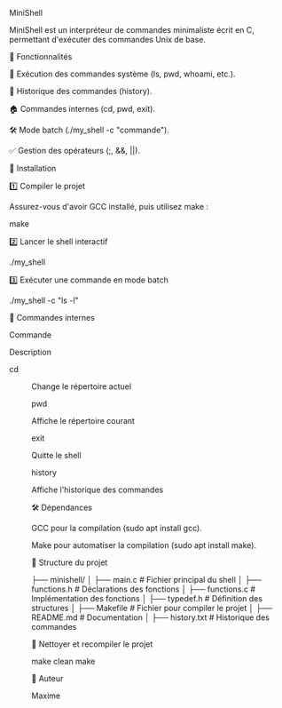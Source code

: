 MiniShell

MiniShell est un interpréteur de commandes minimaliste écrit en C, permettant d'exécuter des commandes Unix de base.

🚀 Fonctionnalités

📌 Exécution des commandes système (ls, pwd, whoami, etc.).

💜 Historique des commandes (history).

🏠 Commandes internes (cd, pwd, exit).

🛠 Mode batch (./my_shell -c "commande").

✅ Gestion des opérateurs (;, &&, ||).

👥 Installation

1️⃣ Compiler le projet

Assurez-vous d'avoir GCC installé, puis utilisez make :

make

2️⃣ Lancer le shell interactif

./my_shell

3️⃣ Exécuter une commande en mode batch

./my_shell -c "ls -l"

📌 Commandes internes

Commande

Description

cd <dir>

Change le répertoire actuel

pwd

Affiche le répertoire courant

exit

Quitte le shell

history

Affiche l'historique des commandes

🛠 Dépendances

GCC pour la compilation (sudo apt install gcc).

Make pour automatiser la compilation (sudo apt install make).

📌 Structure du projet

├── minishell/
│   ├── main.c          # Fichier principal du shell
│   ├── functions.h     # Déclarations des fonctions
│   ├── functions.c     # Implémentation des fonctions
│   ├── typedef.h       # Définition des structures
│   ├── Makefile        # Fichier pour compiler le projet
│   ├── README.md       # Documentation
│   ├── history.txt     # Historique des commandes

🔧 Nettoyer et recompiler le projet

make clean
make

📌 Auteur

Maxime


